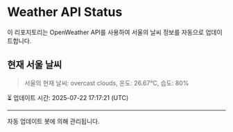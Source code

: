 
# Weather API Status

이 리포지토리는 OpenWeather API를 사용하여 서울의 날씨 정보를 자동으로 업데이트합니다.

## 현재 서울 날씨
> 서울의 현재 날씨: overcast clouds, 온도: 26.67°C, 습도: 80%

⏳ 업데이트 시간: 2025-07-22 17:17:21 (UTC)

---
자동 업데이트 봇에 의해 관리됩니다.
